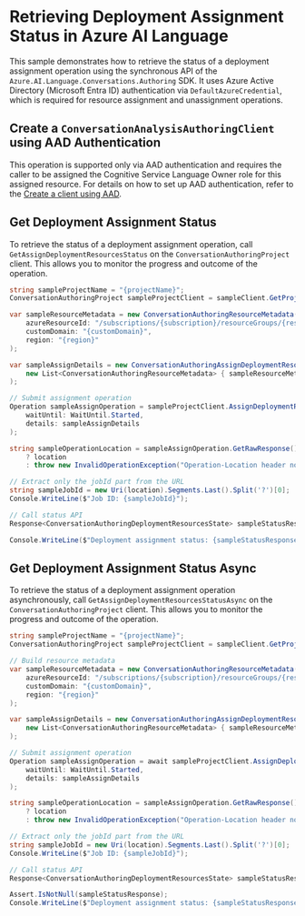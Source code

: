 # Retrieving Deployment Assignment Status in Azure AI Language

This sample demonstrates how to retrieve the status of a deployment assignment operation using the synchronous API of the `Azure.AI.Language.Conversations.Authoring` SDK.
It uses Azure Active Directory (Microsoft Entra ID) authentication via `DefaultAzureCredential`, which is required for resource assignment and unassignment operations.

## Create a `ConversationAnalysisAuthoringClient` using AAD Authentication

This operation is supported only via AAD authentication and requires the caller to be assigned the Cognitive Service Language Owner role for this assigned resource.
For details on how to set up AAD authentication, refer to the [Create a client using AAD](https://github.com/Azure/azure-sdk-for-net/blob/main/sdk/cognitivelanguage/Azure.AI.Language.Conversations.Authoring/README.md#create-a-client-using-azure-active-directory-authentication).

## Get Deployment Assignment Status

To retrieve the status of a deployment assignment operation, call `GetAssignDeploymentResourcesStatus` on the `ConversationAuthoringProject` client. This allows you to monitor the progress and outcome of the operation.

```C# Snippet:Sample17_ConversationsAuthoring_GetAssignDeploymentResourcesStatus
string sampleProjectName = "{projectName}";
ConversationAuthoringProject sampleProjectClient = sampleClient.GetProject(sampleProjectName);

var sampleResourceMetadata = new ConversationAuthoringResourceMetadata(
    azureResourceId: "/subscriptions/{subscription}/resourceGroups/{resourcegroup}/providers/Microsoft.CognitiveServices/accounts/{sampleAccount}",
    customDomain: "{customDomain}",
    region: "{region}"
);

var sampleAssignDetails = new ConversationAuthoringAssignDeploymentResourcesDetails(
    new List<ConversationAuthoringResourceMetadata> { sampleResourceMetadata }
);

// Submit assignment operation
Operation sampleAssignOperation = sampleProjectClient.AssignDeploymentResources(
    waitUntil: WaitUntil.Started,
    details: sampleAssignDetails
);

string sampleOperationLocation = sampleAssignOperation.GetRawResponse().Headers.TryGetValue("Operation-Location", out var location)
    ? location
    : throw new InvalidOperationException("Operation-Location header not found.");

// Extract only the jobId part from the URL
string sampleJobId = new Uri(location).Segments.Last().Split('?')[0];
Console.WriteLine($"Job ID: {sampleJobId}");

// Call status API
Response<ConversationAuthoringDeploymentResourcesState> sampleStatusResponse = sampleProjectClient.GetAssignDeploymentResourcesStatus(sampleJobId);

Console.WriteLine($"Deployment assignment status: {sampleStatusResponse.Value.Status}");
```

## Get Deployment Assignment Status Async

To retrieve the status of a deployment assignment operation asynchronously, call `GetAssignDeploymentResourcesStatusAsync` on the `ConversationAuthoringProject` client. This allows you to monitor the progress and outcome of the operation.

```C# Snippet:Sample17_ConversationsAuthoring_GetAssignDeploymentResourcesStatusAsync
string sampleProjectName = "{projectName}";
ConversationAuthoringProject sampleProjectClient = sampleClient.GetProject(sampleProjectName);

// Build resource metadata
var sampleResourceMetadata = new ConversationAuthoringResourceMetadata(
    azureResourceId: "/subscriptions/{subscription}/resourceGroups/{resourcegroup}/providers/Microsoft.CognitiveServices/accounts/{sampleAccount}",
    customDomain: "{customDomain}",
    region: "{region}"
);

var sampleAssignDetails = new ConversationAuthoringAssignDeploymentResourcesDetails(
    new List<ConversationAuthoringResourceMetadata> { sampleResourceMetadata }
);

// Submit assignment operation
Operation sampleAssignOperation = await sampleProjectClient.AssignDeploymentResourcesAsync(
    waitUntil: WaitUntil.Started,
    details: sampleAssignDetails
);

string sampleOperationLocation = sampleAssignOperation.GetRawResponse().Headers.TryGetValue("Operation-Location", out string location)
    ? location
    : throw new InvalidOperationException("Operation-Location header not found.");

// Extract only the jobId part from the URL
string sampleJobId = new Uri(location).Segments.Last().Split('?')[0];
Console.WriteLine($"Job ID: {sampleJobId}");

// Call status API
Response<ConversationAuthoringDeploymentResourcesState> sampleStatusResponse = await sampleProjectClient.GetAssignDeploymentResourcesStatusAsync(sampleJobId);

Assert.IsNotNull(sampleStatusResponse);
Console.WriteLine($"Deployment assignment status: {sampleStatusResponse.Value.Status}");
```
